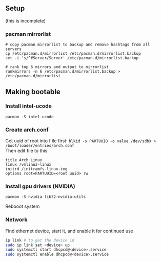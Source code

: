 ## Setup
(this is incomplete)

### pacman mirrorlist
```
# copy pacman mirrorlist to backup and remove hashtags from all servers
cp /etc/pacman.d/mirrorlist /etc/pacman.d/mirrorlist.backup
set -i 's/^#Server/Server' /etc/pacman.d/mirrorlist.backup

# rank top 6 mirrors and output to mirrorlist
rankmirrors -n 6 /etc/pacman.d/mirrorlist.backup > /etc/pacman.d/mirrorlist
```

## Making bootable

### Install intel-ucode
```
pacman -S intel-ucode
```

### Create arch.conf
Get uuid of root into f ile first: `blkid -s PARTUUID -o value /dev/sdbX > /boot/loader/entries/arch.conf`  
Then edit file to this:
```
title Arch Linux
linux /vmlinuz-linux
initrd /initramfs-linux.img
options root=PARTUUID=<root uuid> rw
```

### Install gpu drivers (NVIDIA)
```
pacman -S nvidia lib32-nvidia-utils
```

Rebooot system

### Network
Find ethernet device, start it, and enable it for continued use
```bash
ip link # to get the device id
sudo ip link set <device> up
sudo systemctl start dhcpcd@<device>.service
sudo systemctl enable dhcpcd@<device>.service
```
